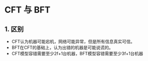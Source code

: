 # CFT 与 BFT

##  1. 区别
- CFT认为机器可能宕机，网络可能异常，但是所有信息真实可信。
- BFT在CFT的基础上，认为出错的机器是可能说谎的。
- CFT模型容错需要至少2f+1台机器，BFT模型容错需要至少3f+1台机器
